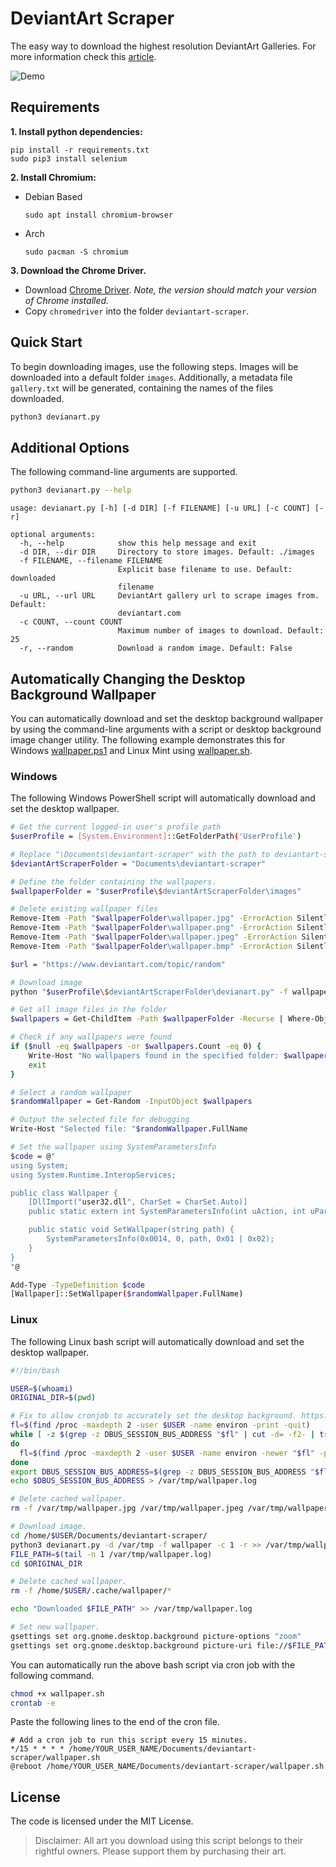# DeviantArt Scraper

The easy way to download the highest resolution DeviantArt Galleries. For more information check this [article](https://mlvnt.com/blog/tech/2018/05/scraping-deviantart/).

![Demo](demo.gif)

## Requirements

**1. Install python dependencies:**

```
pip install -r requirements.txt
sudo pip3 install selenium
```

**2. Install Chromium:**

- Debian Based

    ```
    sudo apt install chromium-browser
    ```

- Arch

    ```
    sudo pacman -S chromium
    ```

**3. Download the Chrome Driver.**

- Download [Chrome Driver](https://chromedriver.chromium.org/downloads). *Note, the version should match your version of Chrome installed.*
- Copy `chromedriver` into the folder `deviantart-scraper`.


## Quick Start

To begin downloading images, use the following steps. Images will be downloaded into a default folder `images`. Additionally, a metadata file `gallery.txt` will be generated, containing the names of the files downloaded.

```bash
python3 devianart.py
```

## Additional Options

The following command-line arguments are supported.

```bash
python3 devianart.py --help
```

```text
usage: devianart.py [-h] [-d DIR] [-f FILENAME] [-u URL] [-c COUNT] [-r]

optional arguments:
  -h, --help            show this help message and exit
  -d DIR, --dir DIR     Directory to store images. Default: ./images
  -f FILENAME, --filename FILENAME
                        Explicit base filename to use. Default: downloaded
                        filename
  -u URL, --url URL     DeviantArt gallery url to scrape images from. Default:
                        deviantart.com
  -c COUNT, --count COUNT
                        Maximum number of images to download. Default: 25
  -r, --random          Download a random image. Default: False
```

## Automatically Changing the Desktop Background Wallpaper

You can automatically download and set the desktop background wallpaper by using the command-line arguments with a script or desktop background image changer utility. The following example demonstrates this for Windows [wallpaper.ps1](wallpaper.ps1) and Linux Mint using [wallpaper.sh](wallpaper.sh).

### Windows

The following Windows PowerShell script will automatically download and set the desktop wallpaper.

```bash
# Get the current logged-in user's profile path
$userProfile = [System.Environment]::GetFolderPath('UserProfile')

# Replace "\Documents\deviantart-scraper" with the path to deviantart-scraper.
$deviantArtScraperFolder = "Documents\deviantart-scraper"

# Define the folder containing the wallpapers.
$wallpaperFolder = "$userProfile\$deviantArtScraperFolder\images"

# Delete existing wallpaper files
Remove-Item -Path "$wallpaperFolder\wallpaper.jpg" -ErrorAction SilentlyContinue
Remove-Item -Path "$wallpaperFolder\wallpaper.png" -ErrorAction SilentlyContinue
Remove-Item -Path "$wallpaperFolder\wallpaper.jpeg" -ErrorAction SilentlyContinue
Remove-Item -Path "$wallpaperFolder\wallpaper.bmp" -ErrorAction SilentlyContinue

$url = "https://www.deviantart.com/topic/random"

# Download image
python "$userProfile\$deviantArtScraperFolder\devianart.py" -f wallpaper -c 1 -r -u $url

# Get all image files in the folder
$wallpapers = Get-ChildItem -Path $wallpaperFolder -Recurse | Where-Object { $_.Extension -match "jpg|jpeg|png|bmp" }

# Check if any wallpapers were found
if ($null -eq $wallpapers -or $wallpapers.Count -eq 0) {
    Write-Host "No wallpapers found in the specified folder: $wallpaperFolder"
    exit
}

# Select a random wallpaper
$randomWallpaper = Get-Random -InputObject $wallpapers

# Output the selected file for debugging
Write-Host "Selected file: "$randomWallpaper.FullName

# Set the wallpaper using SystemParametersInfo
$code = @"
using System;
using System.Runtime.InteropServices;

public class Wallpaper {
    [DllImport("user32.dll", CharSet = CharSet.Auto)]
    public static extern int SystemParametersInfo(int uAction, int uParam, string lpvParam, int fuWinIni);

    public static void SetWallpaper(string path) {
        SystemParametersInfo(0x0014, 0, path, 0x01 | 0x02);
    }
}
"@

Add-Type -TypeDefinition $code
[Wallpaper]::SetWallpaper($randomWallpaper.FullName)
```

### Linux

The following Linux bash script will automatically download and set the desktop wallpaper.

```bash
#!/bin/bash

USER=$(whoami)
ORIGINAL_DIR=$(pwd)

# Fix to allow cronjob to accurately set the desktop background. https://askubuntu.com/a/198508
fl=$(find /proc -maxdepth 2 -user $USER -name environ -print -quit)
while [ -z $(grep -z DBUS_SESSION_BUS_ADDRESS "$fl" | cut -d= -f2- | tr -d '\000' ) ]
do
  fl=$(find /proc -maxdepth 2 -user $USER -name environ -newer "$fl" -print -quit)
done
export DBUS_SESSION_BUS_ADDRESS=$(grep -z DBUS_SESSION_BUS_ADDRESS "$fl" | cut -d= -f2-)
echo $DBUS_SESSION_BUS_ADDRESS > /var/tmp/wallpaper.log

# Delete cached wallpaper.
rm -f /var/tmp/wallpaper.jpg /var/tmp/wallpaper.jpeg /var/tmp/wallpaper.gif /var/tmp/wallpaper.png

# Download image.
cd /home/$USER/Documents/deviantart-scraper/
python3 devianart.py -d /var/tmp -f wallpaper -c 1 -r >> /var/tmp/wallpaper.log
FILE_PATH=$(tail -n 1 /var/tmp/wallpaper.log)
cd $ORIGINAL_DIR

# Delete cached wallpaper.
rm -f /home/$USER/.cache/wallpaper/*

echo "Downloaded $FILE_PATH" >> /var/tmp/wallpaper.log

# Set new wallpaper.
gsettings set org.gnome.desktop.background picture-options "zoom"
gsettings set org.gnome.desktop.background picture-uri file://$FILE_PATH
```

You can automatically run the above bash script via cron job with the following command.

```bash
chmod +x wallpaper.sh
crontab -e
```

Paste the following lines to the end of the cron file.

```
# Add a cron job to run this script every 15 minutes.
*/15 * * * * /home/YOUR_USER_NAME/Documents/deviantart-scraper/wallpaper.sh
@reboot /home/YOUR_USER_NAME/Documents/deviantart-scraper/wallpaper.sh
```

## License

The code is licensed under the MIT License.

> Disclaimer: All art you download using this script belongs to their rightful owners. Please support them by purchasing their art.
